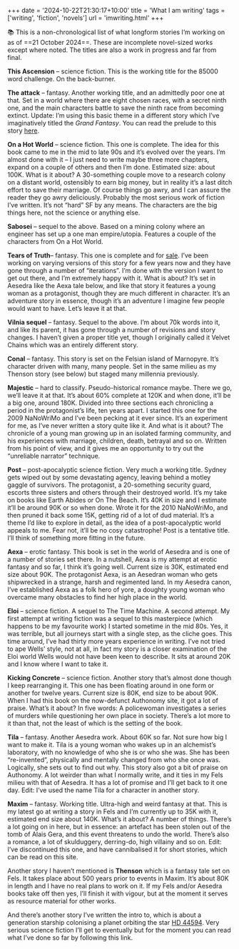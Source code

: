 +++
date = '2024-10-22T21:30:17+10:00'
title = 'What I am writing'
tags = ['writing', 'fiction', 'novels']
url = 'imwriting.html'
+++

:books: This is a non-chronological list of what longform stories I’m working on as of ==21 October 2024==. These are incomplete novel-sized works except where noted. The titles are also a work in progress and far from final.

**This Ascension** – science fiction. This is the working title for the 85000 word challenge. On the back-burner.

**The attack** – fantasy. Another working title, and an admittedly poor one at that. Set in a world where there are eight chosen races, with a secret ninth one, and the main characters battle to save the ninth race from becoming extinct. Update: I’m using this basic theme in a different story which I’ve imaginatively titled the *Grand Fantasy*. You can read the prelude to this story [here](gfprelude.html).

**On a Hot World** – science fiction. This one is complete. The idea for this book came to me in the mid to late 90s and it’s evolved over the years. I’m almost done with it – I just need to write maybe three more chapters, expand on a couple of others and then I’m done. Estimated size: about 100K. What is it about? A 30-something couple move to a research colony on a distant world, ostensibly to earn big money, but in reality it’s a last ditch effort to save their marriage. Of course things go awry, and I can assure the reader they go awry deliciously. Probably the most serious work of fiction I’ve written. It’s not “hard” SF by any means. The characters are the big things here, not the science or anything else.

**Sabosei** – sequel to the above. Based on a mining colony where an engineer has set up a one man empire/utopia. Features a couple of the characters from On a Hot World.

**Tears of Truth**– fantasy. This one is complete and for [sale](https://amzn.asia/d/hE9GwPI). I’ve been working on varying versions of this story for a few years now and they have gone through a number of “iterations”. I’m done with the version I want to get out there, and I’m extremely happy with it. What is about? It’s set in Aesedra like the Aexa tale below, and like that story it features a young woman as a protagonist, though they are much different in character. It’s an adventure story in essence, though it’s an adventure I imagine few people would want to have. Let’s leave it at that.

**Vilnia sequel** – fantasy. Sequel to the above. I’m about 70k words into it, and like its parent, it has gone through a number of revisions and story changes. I haven’t given a proper title yet, though I originally called it Velvet Chains which was an entirely different story.

**Conal** – fantasy. This story is set on the Felsian island of Marnopyre. It’s character driven with many, many people. Set in the same milieu as my Thenson story (see below) but staged many millennia previously.

**Majestic** – hard to classify. Pseudo-historical romance maybe. There we go, we’ll leave it at that. It’s about 60% complete at 120K and when done, it’ll be a big one, around 180K. Divided into three sections each chronicling a period in the protagonist’s life, ten years apart. I started this one for the 2009 NaNoWriMo and I’ve been pecking at it ever since. It’s an experiment for me, as I’ve never written a story quite like it. And what is it about? The chronicle of a young man growing up in an isolated farming community, and his experiences with marriage, children, death, betrayal and so on. Written from his point of view, and it gives me an opportunity to try out the “unreliable narrator” technique.

**Post** – post-apocalyptic science fiction. Very much a working title. Sydney gets wiped out by some devastating agency, leaving behind a motley gaggle of survivors. The protagonist, a 20-something security guard, escorts three sisters and others through their destroyed world. It’s my take on books like Earth Abides or On The Beach. It’s 40K in size and I estimate it’ll be around 90K or so when done. Wrote it for the 2010 NaNoWriMo, and then pruned it back some 15K, getting rid of a lot of dud material. It’s a theme I’d like to explore in detail, as the idea of a post-apocalyptic world appeals to me. Fear not, it’ll be no cosy catastrophe! Post is a tentative title. I’ll think of something more fitting in the future.

**Aexa** – erotic fantasy. This book is set in the world of Aesedra and is one of a number of stories set there. In a nutshell, Aexa is my attempt at erotic fantasy and so far, I think it’s going well. Current size is 30K, estimated end size about 90K. The protagonist Aexa, is an Aesedran woman who gets shipwrecked in a strange, harsh and regimented land. In my Aesedra canon, I’ve established Aexa as a folk hero of yore, a doughty young woman who overcame many obstacles to find her high place in the world.

**Eloi** – science fiction. A sequel to The Time Machine. A second attempt. My first attempt at writing fiction was a sequel to this masterpiece (which happens to be my favourite work) I started sometime in the mid 80s. Yes, it was terrible, but all journeys start with a single step, as the cliche goes. This time around, I’ve had thirty more years experience in writing. I’ve not tried to ape Wells’ style, not at all, in fact my story is a closer examination of the Eloi world Wells would not have been keen to describe. It sits at around 20K and I know where I want to take it.

**Kicking Concrete** – science fiction. Another story that’s almost done though I keep rearranging it. This one has been floating around in one form or another for twelve years. Current size is 80K, end size to be about 90K. When I had this book on the now-defunct Authonomy site, it got a lot of praise. What’s it about? In five words: A policewoman investigates a series of murders while questioning her own place in society. There’s a lot more to it than that, not the least of which is the setting of the book.

**Tila** – fantasy. Another Aesedra work. About 60K so far. Not sure how big I want to make it. Tila is a young woman who wakes up in an alchemist’s laboratory, with no knowledge of who she is or who she was. She has been “re-invented”, physically and mentally changed from who she once was. Logically, she sets out to find out why. This story also got a bit of praise on Authonomy. A lot weirder than what I normally write, and it ties in my Fels milieu with that of Aesedra. It has a lot of promise and I’ll get back to it one day. Edit: I’ve used the name Tila for a character in another story.

**Maxim** – fantasy. Working title. Ultra-high and weird fantasy at that. This is my latest go at writing a story in Fels and I’m currently up to 35K with it, estimated end size about 140K. What’s it about? A number of things. There’s a lot going on in here, but in essence: an artefact has been stolen out of the tomb of Alais Gera, and this event threatens to undo the world. There’s also a romance, a lot of skulduggery, derring-do, high villainy and so on. Edit: I’ve discontinued this one, and have cannibalised it for short stories, which can be read on this site.

Another story I haven’t mentioned is **Thenson** which is a fantasy tale set on Fels. It takes place about 500 years prior to events in Maxim. It’s about 80K in length and I have no real plans to work on it. If my Fels and/or Aesedra books take off then yes, I’ll finish it with vigour, but at the moment it serves as resource material for other works.

And there’s another story I’ve written the intro to, which is about a generation starship colonising a planet orbiting the star [HD 44594](https://en.wikipedia.org/wiki/HD_44594). Very serious science fiction I’ll get to eventually but for the moment you can read what I’ve done so far by following this link.
